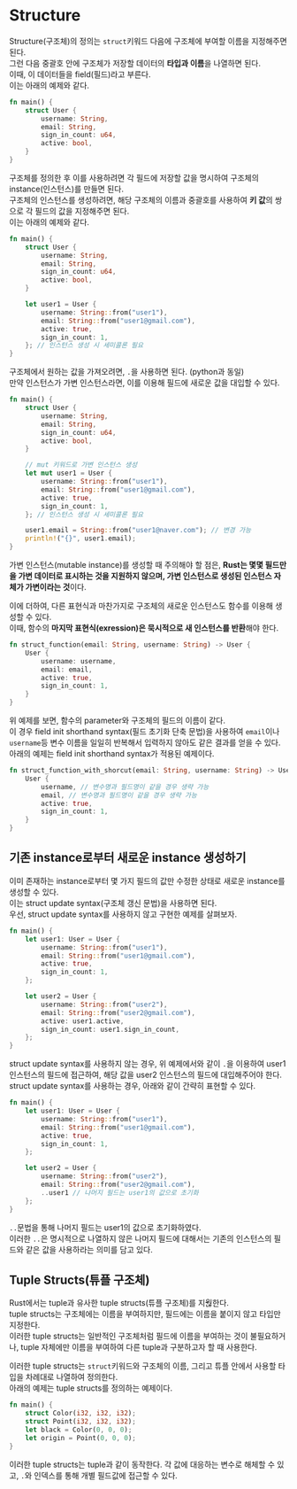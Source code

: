 # Structure
Structure(구조체)의 정의는 `struct`키워드 다음에 구조체에 부여할 이름을 지정해주면 된다.  
그런 다음 중괄호 안에 구조체가 저장할 데이터의 **타입과 이름**을 나열하면 된다.  
이때, 이 데이터들을 field(필드)라고 부른다.  
이는 아래의 예제와 같다.  
```rust
fn main() {
    struct User {
        username: String,
        email: String,
        sign_in_count: u64,
        active: bool,
    }
}
```
구조체를 정의한 후 이를 사용하려면 각 필드에 저장할 값을 명시하여 구조체의 instance(인스턴스)를 만들면 된다.  
구조체의 인스턴스를 생성하려면, 해당 구조체의 이름과 중괄호를 사용하여 **키 값**의 쌍으로 각 필드의 값을 지정해주면 된다.  
이는 아래의 예제와 같다.  
```rust
fn main() {
    struct User {
        username: String,
        email: String,
        sign_in_count: u64,
        active: bool,
    }

    let user1 = User {
        username: String::from("user1"),
        email: String::from("user1@gmail.com"),
        active: true,
        sign_in_count: 1,
    }; // 인스턴스 생성 시 세미콜론 필요
}
```
구조체에서 원하는 값을 가져오려면, `.`을 사용하면 된다. (python과 동일)  
만약 인스턴스가 가변 인스턴스라면, 이를 이용해 필드에 새로운 값을 대입할 수 있다.  
```rust
fn main() {
    struct User {
        username: String,
        email: String,
        sign_in_count: u64,
        active: bool,
    }

    // mut 키워드로 가변 인스턴스 생성
    let mut user1 = User {
        username: String::from("user1"),
        email: String::from("user1@gmail.com"),
        active: true,
        sign_in_count: 1,
    }; // 인스턴스 생성 시 세미콜론 필요

    user1.email = String::from("user1@naver.com"); // 변경 가능
    println!("{}", user1.email);
}
```
가변 인스턴스(mutable instance)를 생성할 때 주의해야 할 점은, **Rust는 몇몇 필드만을 가변 데이터로 표시하는 것을 지원하지 않으며, 가변 인스턴스로 생성된 인스턴스 자체가 가변이라는 것**이다.  

이에 더하여, 다른 표현식과 마찬가지로 구조체의 새로운 인스턴스도 함수를 이용해 생성할 수 있다.  
이때, 함수의 **마지막 표현식(exression)은 묵시적으로 새 인스턴스를 반환**해야 한다.
```rust
fn struct_function(email: String, username: String) -> User {
    User {
        username: username,
        email: email,
        active: true,
        sign_in_count: 1,
    }   
}
```
위 예제를 보면, 함수의 parameter와 구조체의 필드의 이름이 같다.  
이 경우 field init shorthand syntax(필드 초기화 단축 문법)을 사용하여 `email`이나 `username`등 변수 이름을 일일히 반복해서 입력하지 않아도 같은 결과를 얻을 수 있다.  
아래의 예제는 field init shorthand syntax가 적용된 예제이다.
```rust
fn struct_function_with_shorcut(email: String, username: String) -> User {
    User {
        username, // 변수명과 필드명이 같을 경우 생략 가능
        email, // 변수명과 필드명이 같을 경우 생략 가능
        active: true,
        sign_in_count: 1,
    }   
}
```
## 기존 instance로부터 새로운 instance 생성하기
이미 존재하는 instance로부터 몇 가지 필드의 값만 수정한 상태로 새로운 instance를 생성할 수 있다.  
이는 struct update syntax(구조체 갱신 문법)을 사용하면 된다.  
우선, struct update syntax를 사용하지 않고 구현한 예제를 살펴보자.  
```rust
fn main() {
    let user1: User = User {
        username: String::from("user1"),
        email: String::from("user1@gmail.com"),
        active: true,
        sign_in_count: 1,
    };

    let user2 = User {
        username: String::from("user2"),
        email: String::from("user2@gmail.com"),
        active: user1.active,
        sign_in_count: user1.sign_in_count,
    };
}
```
struct update syntax를 사용하지 않는 경우, 위 예제에서와 같이 `.`을 이용하여 user1 인스턴스의 필드에 접근하여, 해당 값을 user2 인스턴스의 필드에 대입해주어야 한다.  
struct update syntax를 사용하는 경우, 아래와 같이 간략히 표현할 수 있다.  
```rust
fn main() {
    let user1: User = User {
        username: String::from("user1"),
        email: String::from("user1@gmail.com"),
        active: true,
        sign_in_count: 1,
    };

    let user2 = User {
        username: String::from("user2"),
        email: String::from("user2@gmail.com"),
        ..user1 // 나머지 필드는 user1의 값으로 초기화
    };
}
```
`..`문법을 통해 나머지 필드는 user1의 값으로 초기화하였다.  
이러한 `..`은 명시적으로 나열하지 않은 나머지 필드에 대해서는 기존의 인스턴스의 필드와 같은 값을 사용하라는 의미를 담고 있다.  

## Tuple Structs(튜플 구조체)
Rust에서는 tuple과 유사한 tuple structs(튜플 구조체)를 지웒한다.  
tuple structs는 구조체에는 이름을 부여하지만, 필드에는 이름을 붙이지 않고 타입만 지정한다.  
이러한 tuple structs는 일반적인 구조체처럼 필드에 이름을 부여하는 것이 불필요하거나, tuple 자체에만 이름을 부여하여 다른 tuple과 구분하고자 할 때 사용한다.  

이러한 tuple structs는 `struct`키워드와 구조체의 이름, 그리고 튜플 안에서 사용할 타입을 차례대로 나열하여 정의한다.  
아래의 예제는 tuple structs를 정의하는 예제이다.  
```rust
fn main() {
    struct Color(i32, i32, i32);
    struct Point(i32, i32, i32);
    let black = Color(0, 0, 0);
    let origin = Point(0, 0, 0);
}
```
이러한 tuple structs는 tuple과 같이 동작한다. 각 값에 대응하는 변수로 해체할 수 있고, `.`와 인덱스를 통해 개별 필드값에 접근할 수 있다.  